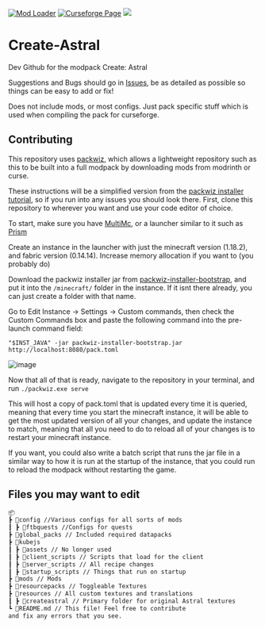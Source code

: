 [![Mod Loader](https://img.shields.io/badge/Mod%20Loader-Fabric-blue?style=for-the-badge "Fabric")](https://fabricmc.net/use/installer/)
[![Curseforge Page](https://img.shields.io/badge/Curseforge-Page-orange?style=for-the-badge&logo=curseforge "Curseforge")](https://www.curseforge.com/minecraft/modpacks/create-astral)
[![](https://dcbadge.vercel.app/api/server/mNeHyuZdqm)](https://discord.gg/mNeHyuZdqm)

# Create-Astral

Dev Github for the modpack Create: Astral

Suggestions and Bugs should go in [Issues](https://github.com/Laskyyy/Create-Astral/issues), be as detailed as possible so things can be easy to add or fix!

Does not include mods, or most configs.
Just pack specific stuff which is used when compiling the pack for curseforge.

## Contributing

This repository uses [packwiz](https://github.com/packwiz/packwiz), which allows a lightweight repository such as this to be built into a full modpack by downloading mods from modrinth or curse.

These instructions will be a simplified version from the [packwiz installer tutorial](https://packwiz.infra.link/tutorials/installing/packwiz-installer/), so if you run into any issues you should look there.
First, clone this repository to wherever you want and use your code editor of choice.

To start, make sure you have [MultiMc](https://multimc.org/), or a launcher similar to it such as [Prism](https://prismlauncher.org/)

Create an instance in the launcher with just the minecraft version (1.18.2), and fabric version (0.14.14). Increase memory allocation if you want to (you probably do)

Download the packwiz installer jar from [packwiz-installer-bootstrap](https://github.com/packwiz/packwiz-installer-bootstrap/releases), and put it into the `/minecraft/` folder in the instance. If it isnt there already, you can just create a folder with that name.

Go to Edit Instance -> Settings -> Custom commands, then check the Custom Commands box and paste the following command into the pre-launch command field:

```shell
"$INST_JAVA" -jar packwiz-installer-bootstrap.jar http://localhost:8080/pack.toml
```

![image](https://user-images.githubusercontent.com/55003876/228606395-9cbdf5ac-c095-4f71-a639-3765dc906ad5.png)

Now that all of that is ready, navigate to the repository in your terminal, and run `./packwiz.exe serve`

This will host a copy of pack.toml that is updated every time it is queried, meaning that every time you start the minecraft instance, it will be able to get the most updated version of all your changes, and update the instance to match, meaning that all you need to do to reload all of your changes is to restart your minecraft instance.

If you want, you could also write a batch script that runs the jar file in a similar way to how it is run at the startup of the instance, that you could run to reload the modpack without restarting the game.

## Files you may want to edit

```md
📦
┣ 📂config //Various configs for all sorts of mods
┃ ┣ 📂ftbquests //Configs for quests
┣ 📂global_packs // Included required datapacks
┣ 📂kubejs
┃ ┣ 📂assets // No longer used
┃ ┣ 📂client_scripts // Scripts that load for the client
┃ ┣ 📂server_scripts // All recipe changes
┃ ┣ 📂startup_scripts // Things that run on startup
┣ 📂mods // Mods
┣ 📂resourcepacks // Toggleable Textures
┣ 📂resources // All custom textures and translations
┃ ┣ 📂createastral // Primary folder for original Astral textures
┗ 📜README.md // This file! Feel free to contribute
and fix any errors that you see.
```
